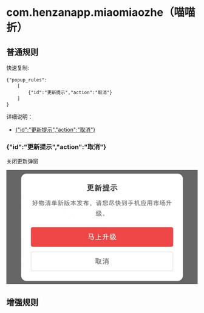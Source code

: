# com.henzanapp.miaomiaozhe（喵喵折）

## 普通规则

快速复制:
```
{"popup_rules":
    [
        {"id":"更新提示","action":"取消"}
    ]
}
```
详细说明：
- [{"id":"更新提示","action":"取消"}](#id更新提示action取消)

### {"id":"更新提示","action":"取消"}
关闭更新弹窗

![](./assets/更新弹窗.jpg)


## 增强规则
